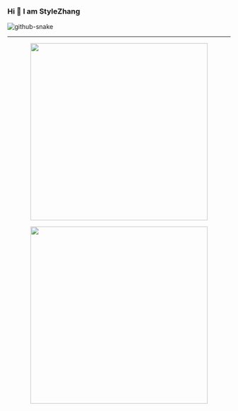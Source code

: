 ### Hi 👋 I am StyleZhang


<picture>
  <source media="(prefers-color-scheme: dark)" srcset="https://github.com/zxhlyh/zxhlyh/blob/output/github-contribution-grid-snake-dark.svg" />
  <source media="(prefers-color-scheme: light)" srcset="https://github.com/zxhlyh/zxhlyh/blob/output/github-contribution-grid-snake.svg" />
  <img alt="github-snake" src="github-snake.svg" />
</picture>

---

<p align = "center">
  <img src = "https://github-readme-stats.vercel.app/api?username=zxhlyh&show_icons=true&theme=bear" width = 400>
</p>
<p align = "center">
  <img src = "https://github-readme-streak-stats.herokuapp.com?user=zxhlyh&theme=dark&hide_border=true" width = 400>
</p>

